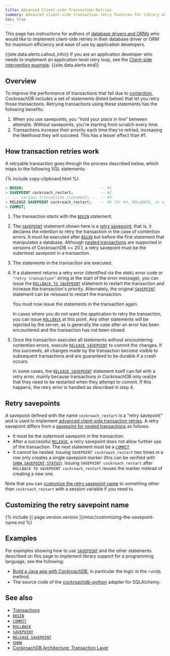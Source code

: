 ```yaml
---
title: Advanced Client-side Transaction Retries
summary: Advanced client-side transaction retry features for library authors
toc: true
---
```


This page has instructions for authors of [database drivers and ORMs](install-client-drivers.html) who would like to implement client-side retries in their database driver or ORM for maximum efficiency and ease of use by application developers.

{{site.data.alerts.callout_info}}
If you are an application developer who needs to implement an application-level retry loop, see the [Client-side intervention example](transactions.html#client-side-intervention-example).
{{site.data.alerts.end}}

## Overview

To improve the performance of transactions that fail due to [contention](performance-best-practices-overview.html#understanding-and-avoiding-transaction-contention), CockroachDB includes a set of statements (listed below) that let you retry those transactions. Retrying transactions using these statements has the following benefits:

1. When you use savepoints, you "hold your place in line" between attempts. Without savepoints, you're starting from scratch every time.
2. Transactions increase their priority each time they're retried, increasing the likelihood they will succeed. This has a lesser effect than #1.

## How transaction retries work

A retryable transaction goes through the process described below, which maps to the following SQL statements:

{% include copy-clipboard.html %}
~~~ sql
> BEGIN;                                  -- #1
> SAVEPOINT cockroach_restart;            -- #2
-- ... various transaction statements ... -- #3
> RELEASE SAVEPOINT cockroach_restart;    -- #5 (Or #4, ROLLBACK, in case of retry error)
> COMMIT;
~~~

1. The transaction starts with the [`BEGIN`](begin-transaction.html) statement.

2. The [`SAVEPOINT`](savepoint.html) statement shown here is a [retry savepoint](#retry-savepoints); that is, it declares the intention to retry the transaction in the case of contention errors. It must be executed after [`BEGIN`](begin-transaction.html) but before the first statement that manipulates a database.  Although [nested transactions](savepoint.html#savepoints-for-nested-transactions) are supported in versions of CockroachDB >= 20.1, a retry savepoint must be the outermost savepoint in a transaction.

3. The statements in the transaction are executed.

4. If a statement returns a retry error (identified via the `40001` error code or `"retry transaction"` string at the start of the error message), you can issue the [`ROLLBACK TO SAVEPOINT`](rollback-transaction.html) statement to restart the transaction and increase the transaction's priority. Alternately, the original [`SAVEPOINT`](savepoint.html) statement can be reissued to restart the transaction.

    You must now issue the statements in the transaction again.

    In cases where you do not want the application to retry the transaction, you can issue [`ROLLBACK`](rollback-transaction.html) at this point. Any other statements will be rejected by the server, as is generally the case after an error has been encountered and the transaction has not been closed.

5. Once the transaction executes all statements without encountering contention errors, execute [`RELEASE SAVEPOINT`](release-savepoint.html) to commit the changes. If this succeeds, all changes made by the transaction become visible to subsequent transactions and are guaranteed to be durable if a crash occurs.

    In some cases, the [`RELEASE SAVEPOINT`](release-savepoint.html) statement itself can fail with a retry error, mainly because transactions in CockroachDB only realize that they need to be restarted when they attempt to commit. If this happens, the retry error is handled as described in step 4.

## Retry savepoints

A savepoint defined with the name `cockroach_restart` is a "retry savepoint" and is used to implement [advanced client-side transaction retries](advanced-client-side-transaction-retries.html).  A retry savepoint differs from a [savepoint for nested transactions](savepoint.html#savepoints-for-nested-transactions) as follows:

- It must be the outermost savepoint in the transaction.
- After a successful [`RELEASE`](release-savepoint.html), a retry savepoint does not allow further use of the transaction.  The next statement must be a [`COMMIT`](commit-transaction.html).
- It cannot be nested.  Issuing `SAVEPOINT cockroach_restart` two times in a row only creates a single savepoint marker (this can be verified with [`SHOW SAVEPOINT STATUS`](show-savepoint-status.html)).  Issuing `SAVEPOINT cockroach_restart` after `ROLLBACK TO SAVEPOINT cockroach_restart` reuses the marker instead of creating a new one.

Note that you can [customize the retry savepoint name](#customizing-the-retry-savepoint-name) to something other than `cockroach_restart` with a session variable if you need to.

## Customizing the retry savepoint name

{% include {{ page.version.version }}/misc/customizing-the-savepoint-name.md %}

## Examples

For examples showing how to use [`SAVEPOINT`](savepoint.html) and the other statements described on this page to implement library support for a programming language, see the following:

- [Build a Java app with CockroachDB](build-a-java-app-with-cockroachdb.html), in particular the logic in the `runSQL` method.
- The source code of the [cockroachdb-python](https://github.com/cockroachdb/cockroachdb-python) adapter for SQLAlchemy.

## See also

- [Transactions](transactions.html)
- [`BEGIN`](begin-transaction.html)
- [`COMMIT`](commit-transaction.html)
- [`ROLLBACK`](rollback-transaction.html)
- [`SAVEPOINT`](savepoint.html)
- [`RELEASE SAVEPOINT`](release-savepoint.html)
- [`SHOW`](show-vars.html)
- [CockroachDB Architecture: Transaction Layer](architecture/transaction-layer.html)
